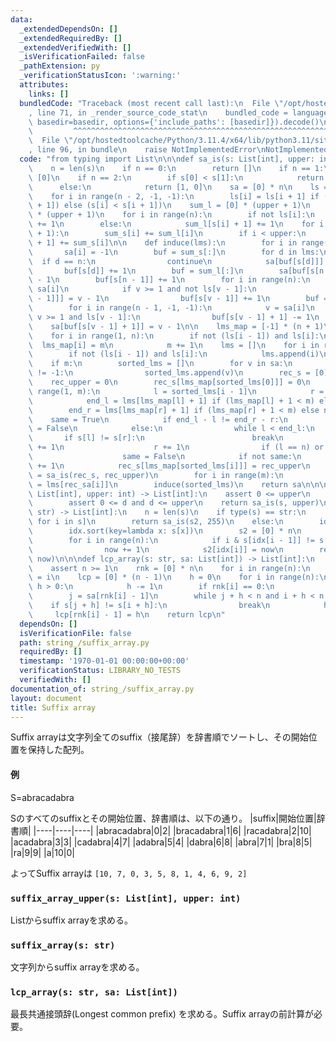 ```yaml
---
data:
  _extendedDependsOn: []
  _extendedRequiredBy: []
  _extendedVerifiedWith: []
  _isVerificationFailed: false
  _pathExtension: py
  _verificationStatusIcon: ':warning:'
  attributes:
    links: []
  bundledCode: "Traceback (most recent call last):\n  File \"/opt/hostedtoolcache/Python/3.11.4/x64/lib/python3.11/site-packages/onlinejudge_verify/documentation/build.py\"\
    , line 71, in _render_source_code_stat\n    bundled_code = language.bundle(stat.path,\
    \ basedir=basedir, options={'include_paths': [basedir]}).decode()\n          \
    \         ^^^^^^^^^^^^^^^^^^^^^^^^^^^^^^^^^^^^^^^^^^^^^^^^^^^^^^^^^^^^^^^^^^^^^^^^^^^^^^^^^\n\
    \  File \"/opt/hostedtoolcache/Python/3.11.4/x64/lib/python3.11/site-packages/onlinejudge_verify/languages/python.py\"\
    , line 96, in bundle\n    raise NotImplementedError\nNotImplementedError\n"
  code: "from typing import List\n\n\ndef sa_is(s: List[int], upper: int) -> List[int]:\n\
    \    n = len(s)\n    if n == 0:\n        return []\n    if n == 1:\n        return\
    \ [0]\n    if n == 2:\n        if s[0] < s[1]:\n            return [0, 1]\n  \
    \      else:\n            return [1, 0]\n    sa = [0] * n\n    ls = [0] * n\n\
    \    for i in range(n - 2, -1, -1):\n        ls[i] = ls[i + 1] if (s[i] == s[i\
    \ + 1]) else (s[i] < s[i + 1])\n    sum_l = [0] * (upper + 1)\n    sum_s = [0]\
    \ * (upper + 1)\n    for i in range(n):\n        if not ls[i]:\n            sum_s[s[i]]\
    \ += 1\n        else:\n            sum_l[s[i] + 1] += 1\n    for i in range(upper\
    \ + 1):\n        sum_s[i] += sum_l[i]\n        if i < upper:\n            sum_l[i\
    \ + 1] += sum_s[i]\n\n    def induce(lms):\n        for i in range(n):\n     \
    \       sa[i] = -1\n        buf = sum_s[:]\n        for d in lms:\n          \
    \  if d == n:\n                continue\n            sa[buf[s[d]]] = d\n     \
    \       buf[s[d]] += 1\n        buf = sum_l[:]\n        sa[buf[s[n - 1]]] = n\
    \ - 1\n        buf[s[n - 1]] += 1\n        for i in range(n):\n            v =\
    \ sa[i]\n            if v >= 1 and not ls[v - 1]:\n                sa[buf[s[v\
    \ - 1]]] = v - 1\n                buf[s[v - 1]] += 1\n        buf = sum_l[:]\n\
    \        for i in range(n - 1, -1, -1):\n            v = sa[i]\n            if\
    \ v >= 1 and ls[v - 1]:\n                buf[s[v - 1] + 1] -= 1\n            \
    \    sa[buf[s[v - 1] + 1]] = v - 1\n\n    lms_map = [-1] * (n + 1)\n    m = 0\n\
    \    for i in range(1, n):\n        if not (ls[i - 1]) and ls[i]:\n          \
    \  lms_map[i] = m\n            m += 1\n    lms = []\n    for i in range(1, n):\n\
    \        if not (ls[i - 1]) and ls[i]:\n            lms.append(i)\n    induce(lms)\n\
    \    if m:\n        sorted_lms = []\n        for v in sa:\n            if lms_map[v]\
    \ != -1:\n                sorted_lms.append(v)\n        rec_s = [0] * m\n    \
    \    rec_upper = 0\n        rec_s[lms_map[sorted_lms[0]]] = 0\n        for i in\
    \ range(1, m):\n            l = sorted_lms[i - 1]\n            r = sorted_lms[i]\n\
    \            end_l = lms[lms_map[l] + 1] if (lms_map[l] + 1 < m) else n\n    \
    \        end_r = lms[lms_map[r] + 1] if (lms_map[r] + 1 < m) else n\n        \
    \    same = True\n            if end_l - l != end_r - r:\n                same\
    \ = False\n            else:\n                while l < end_l:\n             \
    \       if s[l] != s[r]:\n                        break\n                    l\
    \ += 1\n                    r += 1\n                if (l == n) or (s[l] != s[r]):\n\
    \                    same = False\n            if not same:\n                rec_upper\
    \ += 1\n            rec_s[lms_map[sorted_lms[i]]] = rec_upper\n        rec_sa\
    \ = sa_is(rec_s, rec_upper)\n        for i in range(m):\n            sorted_lms[i]\
    \ = lms[rec_sa[i]]\n        induce(sorted_lms)\n    return sa\n\n\ndef suffix_array_upper(s:\
    \ List[int], upper: int) -> List[int]:\n    assert 0 <= upper\n    for d in s:\n\
    \        assert 0 <= d and d <= upper\n    return sa_is(s, upper)\n\n\ndef suffix_array(s:\
    \ str) -> List[int]:\n    n = len(s)\n    if type(s) == str:\n        s2 = [ord(i)\
    \ for i in s]\n        return sa_is(s2, 255)\n    else:\n        idx = list(range(n))\n\
    \        idx.sort(key=lambda x: s[x])\n        s2 = [0] * n\n        now = 0\n\
    \        for i in range(n):\n            if i & s[idx[i - 1]] != s[idx[i]]:\n\
    \                now += 1\n            s2[idx[i]] = now\n        return sa_is(s2,\
    \ now)\n\n\ndef lcp_array(s: str, sa: List[int]) -> List[int]:\n    n = len(s)\n\
    \    assert n >= 1\n    rnk = [0] * n\n    for i in range(n):\n        rnk[sa[i]]\
    \ = i\n    lcp = [0] * (n - 1)\n    h = 0\n    for i in range(n):\n        if\
    \ h > 0:\n            h -= 1\n        if rnk[i] == 0:\n            continue\n\
    \        j = sa[rnk[i] - 1]\n        while j + h < n and i + h < n:\n        \
    \    if s[j + h] != s[i + h]:\n                break\n            h += 1\n   \
    \     lcp[rnk[i] - 1] = h\n    return lcp\n"
  dependsOn: []
  isVerificationFile: false
  path: string_/suffix_array.py
  requiredBy: []
  timestamp: '1970-01-01 00:00:00+00:00'
  verificationStatus: LIBRARY_NO_TESTS
  verifiedWith: []
documentation_of: string_/suffix_array.py
layout: document
title: Suffix array
---
```


Suffix arrayは文字列全てのsuffix（接尾辞）を辞書順でソートし、その開始位置を保持した配列。

#### 例
S=abracadabra

Sのすべてのsuffixとその開始位置、辞書順は、以下の通り。
|suffix|開始位置|辞書順|
|----|----|----|
|abracadabra|0|2|
|bracadabra|1|6|
|racadabra|2|10|
|acadabra|3|3|
|cadabra|4|7|
|adabra|5|4|
|dabra|6|8|
|abra|7|1|
|bra|8|5|
|ra|9|9|
|a|10|0|

よってSuffix arrayは `[10, 7, 0, 3, 5, 8, 1, 4, 6, 9, 2]`

### `suffix_array_upper(s: List[int], upper: int)`

Listからsuffix arrayを求める。

### `suffix_array(s: str)`

文字列からsuffix arrayを求める。

### `lcp_array(s: str, sa: List[int])`
最長共通接頭辞(Longest common prefix)
を求める。Suffix arrayの前計算が必要。